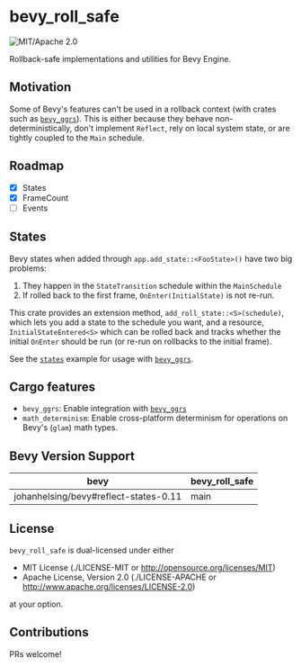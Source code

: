 # bevy_roll_safe

![MIT/Apache 2.0](https://img.shields.io/badge/license-MIT%2FApache-blue.svg)

Rollback-safe implementations and utilities for Bevy Engine.

## Motivation

Some of Bevy's features can't be used in a rollback context (with crates such as [`bevy_ggrs`]). This is either because they behave non-deterministically, don't implement `Reflect`, rely on local system state, or are tightly coupled to the `Main` schedule.

## Roadmap

- [x] States
- [x] FrameCount
- [ ] Events

## States

Bevy states when added through `app.add_state::<FooState>()` have two big problems:

1. They happen in the `StateTransition` schedule within the `MainSchedule`
2. If rolled back to the first frame, `OnEnter(InitialState)` is not re-run.

This crate provides an extension method, `add_roll_state::<S>(schedule)`, which lets you add a state to the schedule you want, and a resource, `InitialStateEntered<S>` which can be rolled back and tracks whether the initial `OnEnter` should be run (or re-run on rollbacks to the initial frame).

See the [`states`](https://github.com/johanhelsing/bevy_roll_safe/blob/main/examples/states.rs) example for usage with [`bevy_ggrs`].

## Cargo features

- `bevy_ggrs`: Enable integration with [`bevy_ggrs`]
- `math_determinism`: Enable cross-platform determinism for operations on Bevy's (`glam`) math types.

## Bevy Version Support

|bevy                                 |bevy_roll_safe|
|-------------------------------------|--------------|
|johanhelsing/bevy#reflect-states-0.11|main          |

## License

`bevy_roll_safe` is dual-licensed under either

- MIT License (./LICENSE-MIT or http://opensource.org/licenses/MIT)
- Apache License, Version 2.0 (./LICENSE-APACHE or http://www.apache.org/licenses/LICENSE-2.0)

at your option.

## Contributions

PRs welcome!

[`bevy_ggrs`]: https://github.com/gschup/bevy_ggrs
